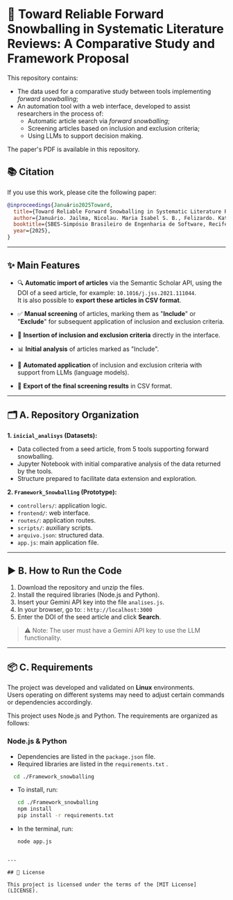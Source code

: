# 🧠 Toward Reliable Forward Snowballing in Systematic Literature Reviews: A Comparative Study and Framework Proposal

This repository contains:

- The data used for a comparative study between tools implementing *forward snowballing*;
- An automation tool with a web interface, developed to assist researchers in the process of:
  - Automatic article search via *forward snowballing*;
  - Screening articles based on inclusion and exclusion criteria;
  - Using LLMs to support decision making.

The paper's PDF is available in this repository.

## 📚 Citation

If you use this work, please cite the following paper:

```bibtex
@inproceedings{Januário2025Toward,
  title={Toward Reliable Forward Snowballing in Systematic Literature Reviews: A Comparative Study and Framework Proposal},
  author={Januário. Jailma, Nicolau. Maria Isabel S. B., Felizardo. Katia, Pereira. Juliana Alves},
  booktitle={SBES-Simpósio Brasileiro de Engenharia de Software, Recife, PE },
  year={2025},
}
```
---


## ✨ Main Features

- 🔍 **Automatic import of articles** via the Semantic Scholar API, using the DOI of a seed article, for example: `10.1016/j.jss.2021.111044`.  
  It is also possible to **export these articles in CSV format**.

- ✅ **Manual screening** of articles, marking them as "**Include**" or "**Exclude**" for subsequent application of inclusion and exclusion criteria.

- 📝 **Insertion of inclusion and exclusion criteria** directly in the interface.

- 📊 **Initial analysis** of articles marked as "Include".

- 🤖 **Automated application** of inclusion and exclusion criteria with support from LLMs (language models).

- 📄 **Export of the final screening results** in CSV format.

---

## 🗂️ A. Repository Organization

**1. `inicial_analisys` (Datasets):**
- Data collected from a seed article, from 5 tools supporting forward snowballing.
- Jupyter Notebook with initial comparative analysis of the data returned by the tools.
- Structure prepared to facilitate data extension and exploration.

**2. `Framework_Snowballing` (Prototype):**
- `controllers/`: application logic.
- `frontend/`: web interface.
- `routes/`: application routes.
- `scripts/`: auxiliary scripts.
- `arquivo.json`: structured data.
- `app.js`: main application file.

---

## ▶️ B. How to Run the Code

1. Download the repository and unzip the files.
2. Install the required libraries (Node.js and Python).
3. Insert your Gemini API key into the file `analises.js`.
4. In your browser, go to: : `http://localhost:3000`
5. Enter the DOI of the seed article and click **Search**.

> ⚠️ Note: The user must have a Gemini API key to use the LLM functionality.

---

## 📦 C. Requirements

The project was developed and validated on **Linux** environments.  
Users operating on different systems may need to adjust certain commands or dependencies accordingly.


This project uses Node.js and Python. The requirements are organized as follows:

### Node.js & Python
- Dependencies are listed in the `package.json` file.
- Required libraries are listed in the `requirements.txt` .
```bash
  cd ./Framework_snowballing
  ```
- To install, run:
  ```bash
  cd ./Framework_snowballing
  npm install
  pip install -r requirements.txt
  ```
- In the terminal, run:
   ```bash
   node app.js
```

---

## 📄 License

This project is licensed under the terms of the [MIT License](LICENSE).
